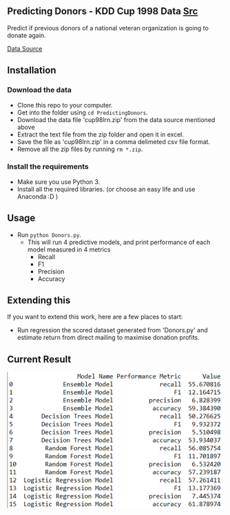 Predicting Donors - KDD Cup 1998 Data [Src](https://kdd.ics.uci.edu/databases/kddcup98/kddcup98.html)
-------------------------------------

Predict if previous donors of a national veteran organization is going to donate again. 

[Data Source](https://kdd.ics.uci.edu/databases/kddcup98/kddcup98.html)

Installation
----------------------

### Download the data

* Clone this repo to your computer.
* Get into the folder using `cd PredictingDonors`.
* Download the data file 'cup98lrn.zip' from the data source mentioned above  
* Extract the text file from the zip folder and open it in excel. 
* Save the file as 'cup98lrn.zip' in a comma delimeted csv file format.
* Remove all the zip files by running `rm *.zip`.

### Install the requirements
 
* Make sure you use Python 3.
* Install all the required libraries. (or choose an easy life and use Anaconda :D )

Usage
-----------------------

* Run `python Donors.py`.
    * This will run 4 predictive models, and print performance of each model measured in 4 metrics 
        * Recall
        * F1
        * Precision
        * Accuracy

Extending this
-------------------------

If you want to extend this work, here are a few places to start:

* Run regression the scored dataset generated from 'Donors.py' and estimate return from direct mailing to maximise donation profits. 

Current Result
----------------------

![result image](https://github.com/Raghav2018/PredictingDonors/blob/master/Results.PNG)
